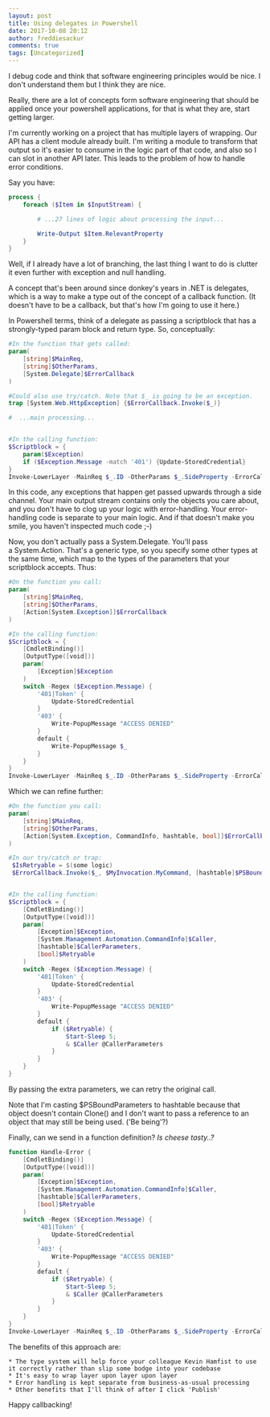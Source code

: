 ```yaml
---
layout: post
title: Using delegates in Powershell
date: 2017-10-08 20:12
author: freddiesackur
comments: true
tags: [Uncategorized]
---
```

I debug code and think that software engineering principles would be nice. I don't understand them but I think they are nice.

Really, there are a lot of concepts form software engineering that should be applied once your powershell applications, for that is what they are, start getting larger.

I'm currently working on a project that has multiple layers of wrapping. Our API has a client module already built. I'm writing a module to transform that output so it's easier to consume in the logic part of that code, and also so I can slot in another API later. This leads to the problem of how to handle error conditions.

Say you have:
```powershell
process {
	foreach ($Item in $InputStream) {

		# ...27 lines of logic about processing the input...

		Write-Output $Item.RelevantProperty
	}
}
```
Well, if I already have a lot of branching, the last thing I want to do is clutter it even further with exception and null handling.

A concept that's been around since donkey's years in .NET is delegates, which is a way to make a type out of the concept of a callback function. (It doesn't have to be a callback, but that's how I'm going to use it here.)

In Powershell terms, think of a delegate as passing a scriptblock that has a strongly-typed param block and return type. So, conceptually:
```powershell
#In the function that gets called:
param(
	[string]$MainReq,
	[string]$OtherParams,
	[System.Delegate]$ErrorCallback
)

#Could also use try/catch. Note that $_ is going to be an exception.
trap [System.Web.HttpException] {$ErrorCallback.Invoke($_)}

#  ...main processing...


#In the calling function:
$Scriptblock = {
	param($Exception)
	if ($Exception.Message -match '401') {Update-StoredCredential}
}
Invoke-LowerLayer -MainReq $_.ID -OtherParams $_.SideProperty -ErrorCallback $Scriptblock
```
In this code, any exceptions that happen get passed upwards through a side channel. Your main output stream contains only the objects you care about, and you don't have to clog up your logic with error-handling. Your error-handling code is separate to your main logic. And if that doesn't make you smile, you haven't inspected much code ;-)

Now, you don't actually pass a System.Delegate. You'll pass a System.Action. That's a generic type, so you specify some other types at the same time, which map to the types of the parameters that your scriptblock accepts. Thus:
```powershell
#On the function you call:
param(
	[string]$MainReq,
	[string]$OtherParams,
	[Action[System.Exception]]$ErrorCallback
)

#In the calling function:
$Scriptblock = {
	[CmdletBinding()]
	[OutputType([void])]
	param(
		[Exception]$Exception
	)
	switch -Regex ($Exception.Message) {
		'401|Token' {
			Update-StoredCredential
		}
		'403' {
			Write-PopupMessage "ACCESS DENIED"
		}
		default {
			Write-PopupMessage $_
		}
	}
}
Invoke-LowerLayer -MainReq $_.ID -OtherParams $_.SideProperty -ErrorCallback $Scriptblock
```
Which we can refine further:
```powershell
#On the function you call:
param(
	[string]$MainReq,
	[string]$OtherParams,
	[Action[System.Exception, CommandInfo, hashtable, bool]]$ErrorCallback
)

#In our try/catch or trap:
 $IsRetryable = $(some logic)
 $ErrorCallback.Invoke($_, $MyInvocation.MyCommand, [hashtable]$PSBoundParameters, $IsRetryable)


#In the calling function:
$Scriptblock = {
	[CmdletBinding()]
	[OutputType([void])]
	param(
		[Exception]$Exception,
		[System.Management.Automation.CommandInfo]$Caller,
		[hashtable]$CallerParameters,
		[bool]$Retryable
	)
	switch -Regex ($Exception.Message) {
		'401|Token' {
			Update-StoredCredential
		}
		'403' {
			Write-PopupMessage "ACCESS DENIED"
		}
		default {
			if ($Retryable) {
				Start-Sleep 5;
				& $Caller @CallerParameters
			}
		}
	}
}
```
By passing the extra parameters, we can retry the original call.

Note that I'm casting $PSBoundParameters to hashtable because that object doesn't contain Clone() and I don't want to pass a reference to an object that may still be being used. ('Be being'?)

Finally, can we send in a function definition? _Is cheese tasty..?_
```powershell
function Handle-Error {
	[CmdletBinding()]
	[OutputType([void])]
	param(
		[Exception]$Exception,
		[System.Management.Automation.CommandInfo]$Caller,
		[hashtable]$CallerParameters,
		[bool]$Retryable
	)
	switch -Regex ($Exception.Message) {
		'401|Token' {
			Update-StoredCredential
		}
		'403' {
			Write-PopupMessage "ACCESS DENIED"
		}
		default {
			if ($Retryable) {
				Start-Sleep 5;
				& $Caller @CallerParameters
			}
		}
	}
}
Invoke-LowerLayer -MainReq $_.ID -OtherParams $_.SideProperty -ErrorCallback (Get-Item Function:\Handle-Error).ScriptBlock
```
The benefits of this approach are:

	* The type system will help force your colleague Kevin Hamfist to use it correctly rather than slip some bodge into your codebase
	* It's easy to wrap layer upon layer upon layer
	* Error handling is kept separate from business-as-usual processing
	* Other benefits that I'll think of after I click 'Publish'

Happy callbacking!
